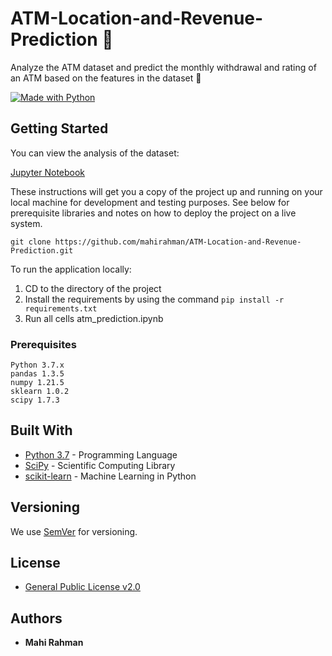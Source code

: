 # ATM-Location-and-Revenue-Prediction 🏧

Analyze the ATM dataset and predict the monthly withdrawal and rating of an ATM based on the features in the dataset 🏧

[![Made with Python](http://ForTheBadge.com/images/badges/made-with-python.svg)](https://www.python.org/)

## Getting Started

You can view the analysis of the dataset:

[Jupyter Notebook]([https://www.python.org](https://github.com/mahirahman/ATM-Location-and-Revenue-Prediction/blob/main/atm_prediction.ipynb))

These instructions will get you a copy of the project up and running on your local machine for development and testing purposes. See below for prerequisite libraries and notes on how to deploy the project on a live system.

`git clone https://github.com/mahirahman/ATM-Location-and-Revenue-Prediction.git`

To run the application locally:

1. CD to the directory of the project
2. Install the requirements by using the command `pip install -r requirements.txt`
3. Run all cells atm_prediction.ipynb

### Prerequisites

```
Python 3.7.x
pandas 1.3.5
numpy 1.21.5
sklearn 1.0.2
scipy 1.7.3
```

## Built With

* [Python 3.7](https://www.python.org) - Programming Language
* [SciPy](https://scipy.org) - Scientific Computing Library
* [scikit-learn](https://scikit-learn.org/stable) - Machine Learning in Python

## Versioning

We use [SemVer](http://semver.org/) for versioning.

## License

* [General Public License v2.0](https://github.com/mahirahman/ATM-Location-and-Revenue-Prediction/blob/master/LICENSE)

## Authors

* **Mahi Rahman**
